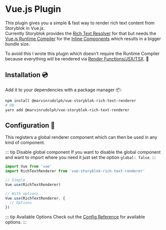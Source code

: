 # Vue.js Plugin

This plugin gives you a simple & fast way to render rich text content from Storyblok in Vue.js.<br>
Currently Storyblok provides the [Rich Text Resolver](https://www.storyblok.com/docs/richtext-field#vue-js) for that but needs the [Vue.js Runtime Compiler](https://vuejs.org/v2/guide/installation.html#Runtime-Compiler-vs-Runtime-only) for the [Inline Components](https://www.storyblok.com/docs/richtext-field#javascript-sdk) which results in a bigger bundle size. 

To avoid this I wrote this plugin which doesn't require the Runtime Compiler because everything will be rendered via [Render Functions/JSX/TSX](https://vuejs.org/v2/guide/render-function.html). :star2:

## Installation :cd:

Add it to your dependencies with a package manager :package::

``` bash
npm install @marvinrudolph/vue-storyblok-rich-text-renderer
# OR
yarn add @marvinrudolph/vue-storyblok-rich-text-renderer
```

## Configuration :wrench:

This registers a global renderer component which can then be used in any kind of component.

::: tip Disable global component
If you want to disable the global component and want to import where you need it just set the option `global: false`.
:::

``` js
import Vue from 'vue'
import RichTextRenderer from 'vue-storyblok-rich-text-renderer'

// Simple
Vue.use(RichTextRenderer)

// With options
Vue.use(RichTextRenderer, {
  // Options
})
```

::: tip Available Options
Check out the [Config Reference](/vue-plugin/config/) for available options.
:::
